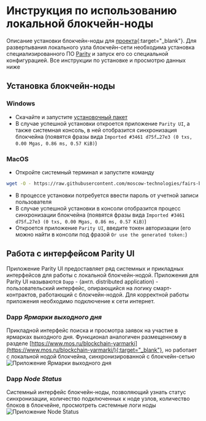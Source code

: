 # Инструкция по использованию локальной блокчейн-ноды
Описание установки блокчейн-ноды  для [проекта](https://www.mos.ru/blockchain-yarmarki/){:target="_blank"}.
Для развертывания локального узла блокчейн-сети необходима установка специализированного ПО [Parity](https://www.parity.io) и запуск его со специальной конфигурацией. Все инструкции по установке и просмотрю данных ниже

## Установка блокчейн-ноды

### Windows
  - Скачайте и запустите [установочный пакет](https://www.mos.ru/blockchain-yarmarki/download)
  - В случае успешной установки откроется приложение `Parity UI`, а также системная консоль, в ней отобразится синхронизация блокчейна (появятся фразы вида `Imported #3461 d75f…27e3 (0 txs, 0.00 Mgas, 0.86 ms, 0.57 KiB)`)

### MacOS
  - Откройте системный терминал и запустите команду
```sh
wget -O - https://raw.githubusercontent.com/moscow-technologies/fairs-blockchain/master/install/run_macosx.sh | bash
```
  - В процессе установки потребуется ввести пароль от учетной записи пользователя
  - В случае успешной установки в консоли отобразится процесс синхронизации блокчейна (появятся фразы вида `Imported #3461 d75f…27e3 (0 txs, 0.00 Mgas, 0.86 ms, 0.57 KiB)`)
  - Откроется приложение `Parity UI`, введите токен авторизации (его можно найти в консоли под фразой `Or use the generated token:`)

## Работа с интерфейсом Parity UI
Приложение Parity UI предоставляет ряд системных и прикладных интерфейсов для работы с локальной блокчейн-нодой. 
Приложения для Parity UI называются `Dapp` - (англ. distributed application) - пользовательский интерфейс, опирающийся на логику смарт-контрактов, работающий с блокчейн-нодой.
Для корректной работы приложения необходимо подключение к сети интернет.

### Dapp *Ярмарки выходного дня* 
Прикладной интерфейс поиска и просмотра заявок на участие в ярмарках выходного дня. 
Функционал  аналогичен размещенному в разделе  [https://www.mos.ru/blockchain-yarmarki](https://www.mos.ru/blockchain-yarmarki/){:target="_blank"}, но работает с локальной нодой блокчейна, синхронизированной с блокчейн-сетью
![Приложение Ярмарки выходного дня](https://raw.githubusercontent.com/moscow-technologies/fairs-blockchain/master/docs/images/fairs-dapp-screen.png)

### Dapp *Node Status*
Системный интерфейс блокчейн-ноды, позволяющий узнать статус синхронизации, количество подключенных к ноде узлов, количество блоков в блокчейне, просмотреть системные логи ноды
![Приложение Node Status](https://raw.githubusercontent.com/moscow-technologies/fairs-blockchain/master/docs/images/node-status-screen.png)
